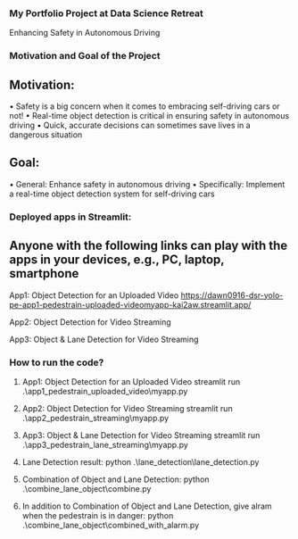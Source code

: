 ### My Portfolio Project at Data Science Retreat
Enhancing Safety in Autonomous Driving

### Motivation and Goal of the Project
## Motivation:
 • Safety is a big concern when it comes to embracing self-driving cars or not!
 • Real-time object detection is critical in ensuring safety in autonomous driving
 • Quick, accurate decisions can sometimes save lives in a dangerous situation
## Goal:
 • General: Enhance safety in autonomous driving
 • Specifically: Implement a real-time object 
detection system for self-driving cars

### Deployed apps in Streamlit:
## Anyone with the following links can play with the apps in your devices, e.g., PC, laptop, smartphone
App1:  Object Detection for an Uploaded Video
https://dawn0916-dsr-yolo-pe-app1-pedestrain-uploaded-videomyapp-kai2aw.streamlit.app/


App2: Object Detection for Video Streaming


App3: Object & Lane Detection for Video Streaming



### How to run the code?
1. App1:  Object Detection for an Uploaded Video
streamlit run .\app1_pedestrain_uploaded_video\myapp.py

2. App2: Object Detection for Video Streaming
streamlit run .\app2_pedestrain_streaming\myapp.py

3. App3: Object & Lane Detection for Video Streaming
streamlit run .\app3_pedestrain_lane_streaming\myapp.py

4. Lane Detection result:
python .\lane_detection\lane_detection.py

5. Combination of Object and Lane Detection: 
python .\combine_lane_object\combine.py

6. In addition to Combination of Object and Lane Detection, give alram when the pedestrain is in danger:
python .\combine_lane_object\combined_with_alarm.py

